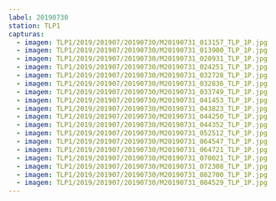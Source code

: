 ```yaml
---
label: 20190730
station: TLP1
capturas:
  - imagem: TLP1/2019/201907/20190730/M20190731_013157_TLP_1P.jpg
  - imagem: TLP1/2019/201907/20190730/M20190731_013900_TLP_1P.jpg
  - imagem: TLP1/2019/201907/20190730/M20190731_020931_TLP_1P.jpg
  - imagem: TLP1/2019/201907/20190730/M20190731_024251_TLP_1P.jpg
  - imagem: TLP1/2019/201907/20190730/M20190731_032728_TLP_1P.jpg
  - imagem: TLP1/2019/201907/20190730/M20190731_032836_TLP_1P.jpg
  - imagem: TLP1/2019/201907/20190730/M20190731_033749_TLP_1P.jpg
  - imagem: TLP1/2019/201907/20190730/M20190731_041453_TLP_1P.jpg
  - imagem: TLP1/2019/201907/20190730/M20190731_043823_TLP_1P.jpg
  - imagem: TLP1/2019/201907/20190730/M20190731_044250_TLP_1P.jpg
  - imagem: TLP1/2019/201907/20190730/M20190731_044352_TLP_1P.jpg
  - imagem: TLP1/2019/201907/20190730/M20190731_052512_TLP_1P.jpg
  - imagem: TLP1/2019/201907/20190730/M20190731_064547_TLP_1P.jpg
  - imagem: TLP1/2019/201907/20190730/M20190731_064721_TLP_1P.jpg
  - imagem: TLP1/2019/201907/20190730/M20190731_070021_TLP_1P.jpg
  - imagem: TLP1/2019/201907/20190730/M20190731_072308_TLP_1P.jpg
  - imagem: TLP1/2019/201907/20190730/M20190731_082700_TLP_1P.jpg
  - imagem: TLP1/2019/201907/20190730/M20190731_084529_TLP_1P.jpg
---
```


